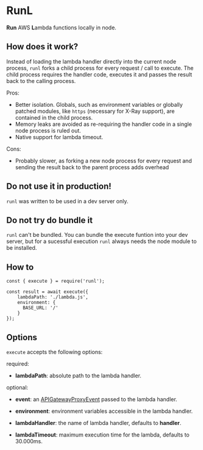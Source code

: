 # RunL

**Run** AWS **L**ambda functions locally in node.

## How does it work?

Instead of loading the lambda handler directly into the current node process,
`runl` forks a child process for every request / call to execute. The child
process requires the handler code, executes it and passes the result back to the
calling process.

Pros:

- Better isolation. Globals, such as environment variables or globally patched
  modules, like `https` (necessary for X-Ray support), are contained in the
  child process.
- Memory leaks are avoided as re-requiring the handler code in a single node
  process is ruled out.
- Native support for lambda timeout.

Cons:

- Probably slower, as forking a new node process for every request and sending
  the result back to the parent process adds overhead

## Do not use it in production!

`runl` was written to be used in a dev server only.

## Do not try do bundle it

`runl` can't be bundled. You can bundle the execute funtion into your dev
server, but for a sucessful execution `runl` always needs the node module to be
installed.

## How to

```
const { execute } = require('runl');

const result = await execute({
    lambdaPath: './lambda.js',
    environment: {
      BASE_URL: '/'
    }
});
```

## Options

`execute` accepts the following options:

required:

- **lambdaPath**: absolute path to the lambda handler.

optional:

- **event**: an
  [APIGatewayProxyEvent](https://docs.aws.amazon.com/apigateway/latest/developerguide/set-up-lambda-proxy-integrations.html#api-gateway-simple-proxy-for-lambda-input-format)
  passed to the lambda handler.
- **environment**: environment variables accessible in the lambda handler.

- **lambdaHandler**: the name of lambda handler, defaults to **handler**.

- **lambdaTimeout**: maximum execution time for the lambda, defaults to
  30.000ms.
